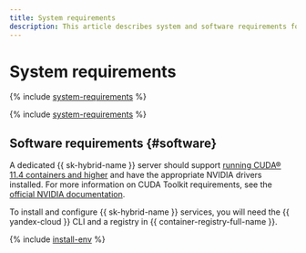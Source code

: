 ```yaml
---
title: System requirements
description: This article describes system and software requirements for servers.
---
```


# System requirements

{% include [system-requirements](../_includes/speechkit/system-requirements.md) %}

{% include [system-requirements](../_includes/speechkit/system-requirements-gpu.md) %}

## Software requirements {#software}

A dedicated {{ sk-hybrid-name }} server should support [running CUDA® 11.4 containers and higher](https://docs.nvidia.com/datacenter/cloud-native/container-toolkit/install-guide.html#docker) and have the appropriate NVIDIA drivers installed. For more information on CUDA Toolkit requirements, see the [official NVIDIA documentation](https://docs.nvidia.com/cuda/cuda-toolkit-release-notes/index.html).

To install and configure {{ sk-hybrid-name }} services, you will need the {{ yandex-cloud }} CLI and a registry in {{ container-registry-full-name }}.

{% include [install-env](../_includes/speechkit/hybrid-env-install.md) %}
